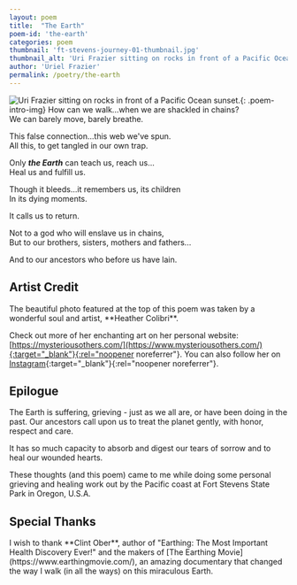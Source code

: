 ```yaml
---
layout: poem
title:  "The Earth"
poem-id: 'the-earth'
categories: poem
thumbnail: 'ft-stevens-journey-01-thumbnail.jpg'
thumbnail_alt: 'Uri Frazier sitting on rocks in front of a Pacific Ocean sunset'
author: 'Uriel Frazier'
permalink: /poetry/the-earth
---
```

![Uri Frazier sitting on rocks in front of a Pacific Ocean sunset.]({{site.url}}/{{site.images_path}}ft-stevens-journey-01-small.jpg 'Photo by Heather Colibri'){: .poem-intro-img}
How can we walk...when we are shackled in chains?  
We can barely move, barely breathe.

This false connection...this web we've spun.  
All this, to get tangled in our own trap.

Only ***the Earth*** can teach us, reach us...  
Heal us and fulfill us.

Though it bleeds...it remembers us, its children  
In its dying moments.

It calls us to return.

Not to a god who will enslave us in chains,  
But to our brothers, sisters, mothers and fathers...

And to our ancestors who before us have lain.

<aside markdown=1 class="artist-credit">
<h2>Artist Credit</h2>
The beautiful photo featured at the top of this poem was taken by a wonderful soul and artist, **Heather Colibri**.  

Check out more of her enchanting art on her personal website: [https://mysteriousothers.com/](https://www.mysteriousothers.com/){:target="_blank"}{:rel="noopener noreferrer"}. You can also follow her on [Instagram](https://www.instagram.com/mysteriousothers/){:target="_blank"}{:rel="noopener noreferrer"}.
</aside>
<aside markdown=1 class="artist-credit">
<h2>Epilogue</h2>
The Earth is suffering, grieving - just as we all are, or have been doing in the past. Our ancestors call upon us to treat the planet gently, with honor, respect and care. 

It has so much capacity to absorb and digest our tears of sorrow and to heal our wounded hearts. 

These thoughts (and this poem) came to me while doing some personal grieving and healing work out by the Pacific coast at Fort Stevens State Park in Oregon, U.S.A.
</aside>
<aside markdown=1 class="artist-credit">
<h2>Special Thanks</h2>
I wish to thank **Clint Ober**, author of "Earthing: The Most Important Health Discovery Ever!" and the makers of [The Earthing Movie](https://www.earthingmovie.com/), an amazing documentary that changed the way I walk (in all the ways) on this miraculous Earth. 
</aside>
